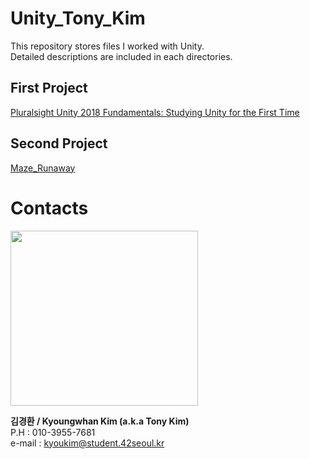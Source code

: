 # Unity_Tony_Kim
This repository stores files I worked with Unity.  
Detailed descriptions are included in each directories.
## First Project
[Pluralsight Unity 2018 Fundamentals: Studying Unity for the First Time](https://github.com/kkkh0315/Unity_Tony_Kim/tree/master/Pluralsight%20Unity%202018%20Fundamentals:%20Studying%20Unity%20for%20the%20First%20Time)
## Second Project
[Maze_Runaway](https://github.com/kkkh0315/Unity_Tony_Kim/tree/master/Maze_Runaway)

# Contacts
<img src="https://user-images.githubusercontent.com/60923302/89859758-b7227c00-dbdc-11ea-8eb4-da2278c92817.png" width="300" height="280">  

**김경환 / Kyoungwhan Kim (a.k.a Tony Kim)**  
P.H : 010-3955-7681  
e-mail : kyoukim@student.42seoul.kr

